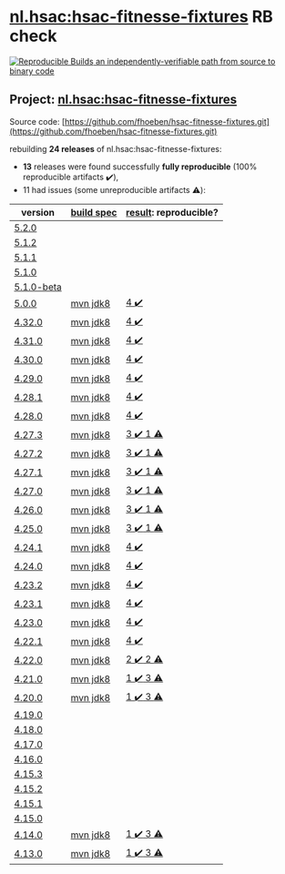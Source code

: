 [nl.hsac:hsac-fitnesse-fixtures](https://search.maven.org/artifact/nl.hsac/hsac-fitnesse-fixtures/) RB check
=======

[![Reproducible Builds](https://reproducible-builds.org/images/logos/rb.svg) an independently-verifiable path from source to binary code](https://reproducible-builds.org/)

## Project: [nl.hsac:hsac-fitnesse-fixtures](https://search.maven.org/artifact/nl.hsac/hsac-fitnesse-fixtures/)

Source code: [https://github.com/fhoeben/hsac-fitnesse-fixtures.git](https://github.com/fhoeben/hsac-fitnesse-fixtures.git)

rebuilding **24 releases** of nl.hsac:hsac-fitnesse-fixtures:
- **13** releases were found successfully **fully reproducible** (100% reproducible artifacts :heavy_check_mark:),
- 11 had issues (some unreproducible artifacts :warning:):

| version | [build spec](BUILDSPEC.md) | [result](https://reproducible-builds.org/docs/jvm/): reproducible? |
| -- | --------- | ------ |
| [5.2.0](https://search.maven.org/artifact/net.sourceforge.pmd/pmd/5.2.0/pom) | | |
| [5.1.2](https://search.maven.org/artifact/net.sourceforge.pmd/pmd/5.1.2/pom) | | |
| [5.1.1](https://search.maven.org/artifact/net.sourceforge.pmd/pmd/5.1.1/pom) | | |
| [5.1.0](https://search.maven.org/artifact/net.sourceforge.pmd/pmd/5.1.0/pom) | | |
| [5.1.0-beta](https://search.maven.org/artifact/net.sourceforge.pmd/pmd/5.1.0-beta/pom) | | |
| [5.0.0](https://search.maven.org/artifact/nl.hsac/hsac-fitnesse-fixtures/5.0.0/pom) | [mvn jdk8](hsac-fitnesse-fixtures-5.0.0.buildspec) | [4 :heavy_check_mark: ](hsac-fitnesse-fixtures-5.0.0.buildcompare) |
| [4.32.0](https://search.maven.org/artifact/nl.hsac/hsac-fitnesse-fixtures/4.32.0/pom) | [mvn jdk8](hsac-fitnesse-fixtures-4.32.0.buildspec) | [4 :heavy_check_mark: ](hsac-fitnesse-fixtures-4.32.0.buildcompare) |
| [4.31.0](https://search.maven.org/artifact/nl.hsac/hsac-fitnesse-fixtures/4.31.0/pom) | [mvn jdk8](hsac-fitnesse-fixtures-4.31.0.buildspec) | [4 :heavy_check_mark: ](hsac-fitnesse-fixtures-4.31.0.buildcompare) |
| [4.30.0](https://search.maven.org/artifact/nl.hsac/hsac-fitnesse-fixtures/4.30.0/pom) | [mvn jdk8](hsac-fitnesse-fixtures-4.30.0.buildspec) | [4 :heavy_check_mark: ](hsac-fitnesse-fixtures-4.30.0.buildcompare) |
| [4.29.0](https://search.maven.org/artifact/nl.hsac/hsac-fitnesse-fixtures/4.29.0/pom) | [mvn jdk8](hsac-fitnesse-fixtures-4.29.0.buildspec) | [4 :heavy_check_mark: ](hsac-fitnesse-fixtures-4.29.0.buildcompare) |
| [4.28.1](https://search.maven.org/artifact/nl.hsac/hsac-fitnesse-fixtures/4.28.1/pom) | [mvn jdk8](hsac-fitnesse-fixtures-4.28.1.buildspec) | [4 :heavy_check_mark: ](hsac-fitnesse-fixtures-4.28.1.buildcompare) |
| [4.28.0](https://search.maven.org/artifact/nl.hsac/hsac-fitnesse-fixtures/4.28.0/pom) | [mvn jdk8](hsac-fitnesse-fixtures-4.28.0.buildspec) | [4 :heavy_check_mark: ](hsac-fitnesse-fixtures-4.28.0.buildcompare) |
| [4.27.3](https://search.maven.org/artifact/nl.hsac/hsac-fitnesse-fixtures/4.27.3/pom) | [mvn jdk8](hsac-fitnesse-fixtures-4.27.3.buildspec) | [3 :heavy_check_mark:  1 :warning:](hsac-fitnesse-fixtures-4.27.3.buildcompare) |
| [4.27.2](https://search.maven.org/artifact/nl.hsac/hsac-fitnesse-fixtures/4.27.2/pom) | [mvn jdk8](hsac-fitnesse-fixtures-4.27.2.buildspec) | [3 :heavy_check_mark:  1 :warning:](hsac-fitnesse-fixtures-4.27.2.buildcompare) |
| [4.27.1](https://search.maven.org/artifact/nl.hsac/hsac-fitnesse-fixtures/4.27.1/pom) | [mvn jdk8](hsac-fitnesse-fixtures-4.27.1.buildspec) | [3 :heavy_check_mark:  1 :warning:](hsac-fitnesse-fixtures-4.27.1.buildcompare) |
| [4.27.0](https://search.maven.org/artifact/nl.hsac/hsac-fitnesse-fixtures/4.27.0/pom) | [mvn jdk8](hsac-fitnesse-fixtures-4.27.0.buildspec) | [3 :heavy_check_mark:  1 :warning:](hsac-fitnesse-fixtures-4.27.0.buildcompare) |
| [4.26.0](https://search.maven.org/artifact/nl.hsac/hsac-fitnesse-fixtures/4.26.0/pom) | [mvn jdk8](hsac-fitnesse-fixtures-4.26.0.buildspec) | [3 :heavy_check_mark:  1 :warning:](hsac-fitnesse-fixtures-4.26.0.buildcompare) |
| [4.25.0](https://search.maven.org/artifact/nl.hsac/hsac-fitnesse-fixtures/4.25.0/pom) | [mvn jdk8](hsac-fitnesse-fixtures-4.25.0.buildspec) | [3 :heavy_check_mark:  1 :warning:](hsac-fitnesse-fixtures-4.25.0.buildcompare) |
| [4.24.1](https://search.maven.org/artifact/nl.hsac/hsac-fitnesse-fixtures/4.24.1/pom) | [mvn jdk8](hsac-fitnesse-fixtures-4.24.1.buildspec) | [4 :heavy_check_mark: ](hsac-fitnesse-fixtures-4.24.1.buildcompare) |
| [4.24.0](https://search.maven.org/artifact/nl.hsac/hsac-fitnesse-fixtures/4.24.0/pom) | [mvn jdk8](hsac-fitnesse-fixtures-4.24.0.buildspec) | [4 :heavy_check_mark: ](hsac-fitnesse-fixtures-4.24.0.buildcompare) |
| [4.23.2](https://search.maven.org/artifact/nl.hsac/hsac-fitnesse-fixtures/4.23.2/pom) | [mvn jdk8](hsac-fitnesse-fixtures-4.23.2.buildspec) | [4 :heavy_check_mark: ](hsac-fitnesse-fixtures-4.23.2.buildcompare) |
| [4.23.1](https://search.maven.org/artifact/nl.hsac/hsac-fitnesse-fixtures/4.23.1/pom) | [mvn jdk8](hsac-fitnesse-fixtures-4.23.1.buildspec) | [4 :heavy_check_mark: ](hsac-fitnesse-fixtures-4.23.1.buildcompare) |
| [4.23.0](https://search.maven.org/artifact/nl.hsac/hsac-fitnesse-fixtures/4.23.0/pom) | [mvn jdk8](hsac-fitnesse-fixtures-4.23.0.buildspec) | [4 :heavy_check_mark: ](hsac-fitnesse-fixtures-4.23.0.buildcompare) |
| [4.22.1](https://search.maven.org/artifact/nl.hsac/hsac-fitnesse-fixtures/4.22.1/pom) | [mvn jdk8](hsac-fitnesse-fixtures-4.22.1.buildspec) | [4 :heavy_check_mark: ](hsac-fitnesse-fixtures-4.22.1.buildcompare) |
| [4.22.0](https://search.maven.org/artifact/nl.hsac/hsac-fitnesse-fixtures/4.22.0/pom) | [mvn jdk8](hsac-fitnesse-fixtures-4.22.0.buildspec) | [2 :heavy_check_mark:  2 :warning:](hsac-fitnesse-fixtures-4.22.0.buildcompare) |
| [4.21.0](https://search.maven.org/artifact/nl.hsac/hsac-fitnesse-fixtures/4.21.0/pom) | [mvn jdk8](hsac-fitnesse-fixtures-4.21.0.buildspec) | [1 :heavy_check_mark:  3 :warning:](hsac-fitnesse-fixtures-4.21.0.buildcompare) |
| [4.20.0](https://search.maven.org/artifact/nl.hsac/hsac-fitnesse-fixtures/4.20.0/pom) | [mvn jdk8](hsac-fitnesse-fixtures-4.20.0.buildspec) | [1 :heavy_check_mark:  3 :warning:](hsac-fitnesse-fixtures-4.20.0.buildcompare) |
| [4.19.0](https://search.maven.org/artifact/nl.hsac/hsac-fitnesse-fixtures/4.19.0/pom) | | |
| [4.18.0](https://search.maven.org/artifact/nl.hsac/hsac-fitnesse-fixtures/4.18.0/pom) | | |
| [4.17.0](https://search.maven.org/artifact/nl.hsac/hsac-fitnesse-fixtures/4.17.0/pom) | | |
| [4.16.0](https://search.maven.org/artifact/nl.hsac/hsac-fitnesse-fixtures/4.16.0/pom) | | |
| [4.15.3](https://search.maven.org/artifact/nl.hsac/hsac-fitnesse-fixtures/4.15.3/pom) | | |
| [4.15.2](https://search.maven.org/artifact/nl.hsac/hsac-fitnesse-fixtures/4.15.2/pom) | | |
| [4.15.1](https://search.maven.org/artifact/nl.hsac/hsac-fitnesse-fixtures/4.15.1/pom) | | |
| [4.15.0](https://search.maven.org/artifact/nl.hsac/hsac-fitnesse-fixtures/4.15.0/pom) | | |
| [4.14.0](https://search.maven.org/artifact/nl.hsac/hsac-fitnesse-fixtures/4.14.0/pom) | [mvn jdk8](hsac-fitnesse-fixtures-4.14.0.buildspec) | [1 :heavy_check_mark:  3 :warning:](hsac-fitnesse-fixtures-4.14.0.buildcompare) |
| [4.13.0](https://search.maven.org/artifact/nl.hsac/hsac-fitnesse-fixtures/4.13.0/pom) | [mvn jdk8](hsac-fitnesse-fixtures-4.13.0.buildspec) | [1 :heavy_check_mark:  3 :warning:](hsac-fitnesse-fixtures-4.13.0.buildcompare) |
